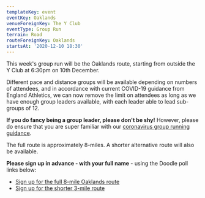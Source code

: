 ```yaml
---
templateKey: event
eventKey: Oaklands
venueForeignKey: The Y Club
eventType: Group Run
terrain: Road
routeForeignKey: Oaklands
startsAt: '2020-12-10 18:30'
---
```

This week's group run will be the Oaklands route,
starting from outside the Y Club at 6:30pm on 10th December.

Different pace and distance groups will be available depending on 
numbers of attendees, and in accordance with current COVID-19 
guidance from England Athletics, we can now remove the limit 
on attendees as long as we have enough group leaders available, 
with each leader able to lead sub-groups of 12.

**If you do fancy being a group leader, please don't be shy!** However, please do ensure that
you are super familiar with our [coronavirus group running guidance](/about/coronavirus-group-running-guidance).

The full route is approximately 8-miles. A shorter alternative route will also be available.

**Please sign up in advance - with your full name** - using the 
Doodle poll links below:

* [Sign up for the full 8-mile Oaklands route](https://doodle.com/poll/zcavrufvyecsvv8p)
* [Sign up for the shorter 3-mile route](https://doodle.com/poll/8uiqrx4ezyphgw5k)
